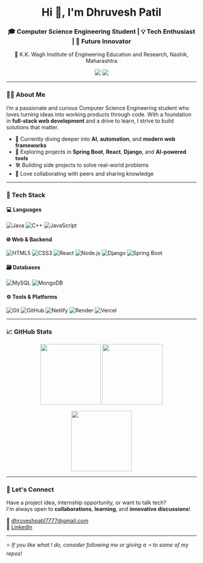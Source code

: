 <h1 align="center">Hi 👋, I'm Dhruvesh Patil</h1>
<h3 align="center">🎓 Computer Science Engineering Student | 💡 Tech Enthusiast | 🚀 Future Innovator</h3>

<p align="center">📍 K.K. Wagh Institute of Engineering Education and Research, Nashik, Maharashtra</p>

<p align="center">
  <a href="mailto:dhruveshpatil7777@gmail.com"><img src="https://img.shields.io/badge/Email-dhruveshpatil7777@gmail.com-red?style=for-the-badge&logo=gmail&logoColor=white" /></a>
  <a href="https://www.linkedin.com/in/dhruvesh-patil-a31917280/"><img src="https://img.shields.io/badge/LinkedIn-DhruveshPatil-blue?style=for-the-badge&logo=linkedin&logoColor=white" /></a>
</p>

---

### 👨‍💻 About Me

I’m a passionate and curious Computer Science Engineering student who loves turning ideas into working products through code. With a foundation in **full-stack web development** and a drive to learn, I strive to build solutions that matter.

- 🌱 Currently diving deeper into **AI**, **automation**, and **modern web frameworks**
- 🧠 Exploring projects in **Spring Boot**, **React**, **Django**, and **AI-powered tools**
- 🛠 Building side projects to solve real-world problems
- 💬 Love collaborating with peers and sharing knowledge

---

### 🧰 Tech Stack

#### 💻 Languages
![Java](https://img.shields.io/badge/Java-%23ED8B00.svg?style=for-the-badge&logo=java&logoColor=white)
![C++](https://img.shields.io/badge/C++-00599C?style=for-the-badge&logo=c%2B%2B&logoColor=white)
![JavaScript](https://img.shields.io/badge/JavaScript-F7DF1E?style=for-the-badge&logo=javascript&logoColor=black)

#### 🌐 Web & Backend
![HTML5](https://img.shields.io/badge/HTML5-E34F26?style=for-the-badge&logo=html5&logoColor=white)
![CSS3](https://img.shields.io/badge/CSS3-1572B6?style=for-the-badge&logo=css3&logoColor=white)
![React](https://img.shields.io/badge/React-20232A?style=for-the-badge&logo=react&logoColor=61DAFB)
![Node.js](https://img.shields.io/badge/Node.js-339933?style=for-the-badge&logo=nodedotjs&logoColor=white)
![Django](https://img.shields.io/badge/Django-092E20?style=for-the-badge&logo=django&logoColor=white)
![Spring Boot](https://img.shields.io/badge/SpringBoot-6DB33F?style=for-the-badge&logo=spring-boot&logoColor=white)

#### 🗃️ Databases
![MySQL](https://img.shields.io/badge/MySQL-005C84?style=for-the-badge&logo=mysql&logoColor=white)
![MongoDB](https://img.shields.io/badge/MongoDB-4EA94B?style=for-the-badge&logo=mongodb&logoColor=white)

#### ⚙️ Tools & Platforms
![Git](https://img.shields.io/badge/Git-F05032?style=for-the-badge&logo=git&logoColor=white)
![GitHub](https://img.shields.io/badge/GitHub-181717?style=for-the-badge&logo=github&logoColor=white)
![Netlify](https://img.shields.io/badge/Netlify-00C7B7?style=for-the-badge&logo=netlify&logoColor=white)
![Render](https://img.shields.io/badge/Render-46E3B7?style=for-the-badge&logo=render&logoColor=black)
![Vercel](https://img.shields.io/badge/Vercel-000?style=for-the-badge&logo=vercel&logoColor=white)

---

### 📈 GitHub Stats

<p align="center">
  <img src="https://github-readme-stats.vercel.app/api?username=Dhruvesh05&show_icons=true&bg_color=000000&title_color=FFD700&text_color=FFFFFF&icon_color=FFD700&border_color=FFD700" height="160" />
  <img src="https://github-readme-stats.vercel.app/api/top-langs/?username=Dhruvesh05&layout=compact&bg_color=000000&title_color=FFD700&text_color=FFFFFF&icon_color=FFD700&border_color=FFD700" height="160" />
</p>
<p align="center">
  <img src="https://github-readme-streak-stats.herokuapp.com?user=Dhruvesh05&theme=black-ice&hide_border=false&background=FFD700&ring=FFD700&fire=FFD700&currStreakLabel=FFD700" height="160" />
</p>


---

### 🤝 Let's Connect

Have a project idea, internship opportunity, or want to talk tech?  
I'm always open to **collaborations**, **learning**, and **innovative discussions**!

📧 [dhruveshpatil7777@gmail.com](mailto:dhruveshpatil7777@gmail.com)  
🔗 [LinkedIn](https://www.linkedin.com/in/dhruvesh-patil-a31917280/)

---

⭐️ *If you like what I do, consider following me or giving a ⭐️ to some of my repos!*
